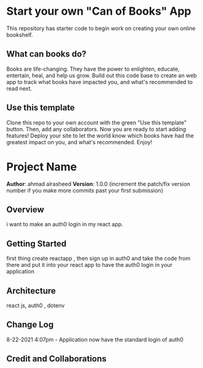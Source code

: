 # Start your own "Can of Books" App

This repository has starter code to begin work on creating your own online bookshelf.

## What can books do?

Books are life-changing. They have the power to enlighten, educate, entertain, heal, and help us grow. Build out this code base to create an web app to track what books have impacted you, and what's recommended to read next.

## Use this template

Clone this repo to your own account with the green "Use this template" button. Then, add any collaborators. Now you are ready to start adding features! Deploy your site to let the world know which books have had the greatest impact on you, and what's recommended. Enjoy!

# Project Name

**Author**: ahmad alrasheed
**Version**: 1.0.0 (increment the patch/fix version number if you make more commits past your first submission)

## Overview
<!-- Provide a high level overview of what this application is and why you are building it, beyond the fact that it's an assignment for this class. (i.e. What's your problem domain?) -->
i want to make an auth0 login in my react app.

## Getting Started
<!-- What are the steps that a user must take in order to build this app on their own machine and get it running? -->
first thing create reactapp , then sign up in auth0 and take the code from there and put it into your react app to have the auth0 login in your application

## Architecture
<!-- Provide a detailed description of the application design. What technologies (languages, libraries, etc) you're using, and any other relevant design information. -->
react js, auth0 , dotenv

## Change Log
<!-- Use this area to document the iterative changes made to your application as each feature is successfully implemented. Use time stamps. Here's an example:

01-01-2001 4:59pm - Application now has a fully-functional express server, with a GET route for the location resource. -->
8-22-2021 4:07pm - Application now have the standard login of auth0

## Credit and Collaborations
<!-- Give credit (and a link) to other people or resources that helped you build this application. -->